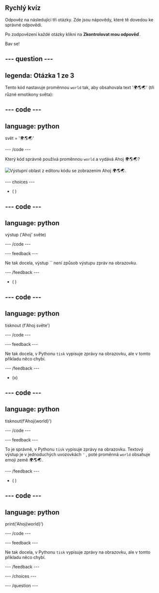 ## Rychlý kvíz

Odpověz na následující tři otázky. Zde jsou nápovědy, které tě dovedou ke správné odpovědi.

Po zodpovězení každé otázky klikni na **Zkontrolovat mou odpověď**.

Bav se!

--- question ---
---
legenda: Otázka 1 ze 3
---

Tento kód nastavuje proměnnou `world` tak, aby obsahovala text '🌍🌎🌏' (tři různé emotikony světa):

--- code ---
---
language: python
---

svět = '🌍🌎🌏'

--- /code ---

Který kód správně používá proměnnou `world` a vydává Ahoj 🌍🌎🌏?

![Výstupní oblast z editoru kódu se zobrazením Ahoj 🌍🌎🌏.](images/quiz1.png)

--- choices ---

- ( )

--- code ---
---
language: python
---

výstup ('Ahoj' světe)

--- /code ---

 --- feedback ---

 Ne tak docela, výstup `` není způsob výstupu zpráv na obrazovku.

 --- /feedback ---


- ( )

--- code ---
---
language: python
---

tisknout (f'Ahoj světe')

--- /code ---

 --- feedback ---

 Ne tak docela, v Pythonu `tisk` vypisuje zprávy na obrazovku, ale v tomto příkladu něco chybí.

 --- /feedback ---

- (x)

--- code ---
---
language: python
---

tisknout(f'Ahoj{world}')

--- /code ---

 --- feedback ---

 To je správně, v Pythonu `tisk` vypisuje zprávy na obrazovku. Textový výstup je v jednoduchých uvozovkách `'` , poté proměnná `world` obsahuje emoji země 🌍🌎🌏.

 --- /feedback ---

- ( )

--- code ---
---
language: python
---

print('Ahoj{world}')

--- /code ---

 --- feedback ---

  Ne tak docela, v Pythonu `tisk` vypisuje zprávy na obrazovku, ale v tomto příkladu něco chybí.

 --- /feedback ---

--- /choices ---

--- /question ---
